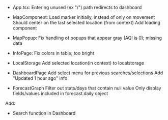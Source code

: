 - App.tsx:
  Entering unused (ex "/") path redirects to dashboard

- MapComponent:
  Load marker initially, instead of only on movement
  Should center on the last selected location (from context)
  Add loading component

- MapPopup:
  Fix handling of popups that appear gray (AQI is 0); missing data

- InfoPage:
  Fix colors in table; too bright

- LocalStorage
  Add selected location(in context) to localstorage

- DashboardPage
  Add select menu for previous searches/selections
  Add "Updated 1 hour ago" info

- ForecastGraph
  Filter out stats/days that contain null value
  Only display fields/values included in forecast.daily object

Add:

- Search function in Dashboard
